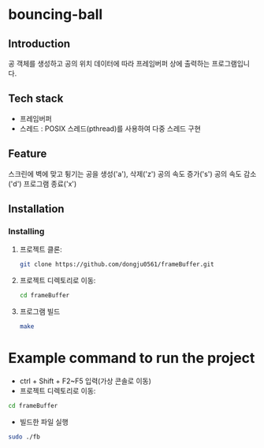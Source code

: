 # bouncing-ball

## Introduction
공 객체를 생성하고 공의 위치 데이터에 따라 프레임버퍼 상에 출력하는 프로그램입니다.

## Tech stack
- 프레임버퍼
- 스레드 : POSIX 스레드(pthread)를 사용하여 다중 스레드 구현

## Feature
스크린에 벽에 맞고 튕기는 공을 생성('a'), 삭제('z')
공의 속도 증가('s')
공의 속도 감소('d')
프로그램 종료('x')

## Installation

### Installing

1. 프로젝트 클론:
    ```sh
    git clone https://github.com/dongju0561/frameBuffer.git
    ```
2. 프로젝트 디렉토리로 이동:
    ```sh
    cd frameBuffer
    ```
3. 프로그램 빌드
    ```sh
    make
    ```

# Example command to run the project
- ctrl + Shift + F2~F5 입력(가상 콘솔로 이동)
- 프로젝트 디렉토리로 이동:
```sh
cd frameBuffer
```
- 빌드한 파일 실행
```sh
sudo ./fb
```
